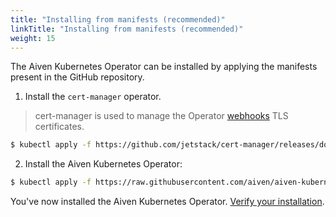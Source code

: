 ```yaml
---
title: "Installing from manifests (recommended)"
linkTitle: "Installing from manifests (recommended)"
weight: 15 
---
```


The Aiven Kubernetes Operator can be installed by applying the manifests present in the GitHub repository.

1. Install the `cert-manager` operator.
> cert-manager is used to manage the Operator [webhooks](https://kubernetes.io/docs/reference/access-authn-authz/extensible-admission-controllers/) TLS certificates.
```bash
$ kubectl apply -f https://github.com/jetstack/cert-manager/releases/download/v1.3.1/cert-manager.yaml
```

2. Install the Aiven Kubernetes Operator:
```bash
$ kubectl apply -f https://raw.githubusercontent.com/aiven/aiven-kubernetes-operator/main/config/deployment/v0.1.0.yaml
```

You've now installed the Aiven Kubernetes Operator. [Verify your installation](./verifying).
